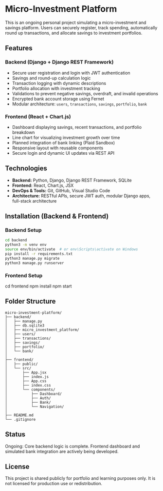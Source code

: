 # Micro-Investment Platform

This is an ongoing personal project simulating a micro-investment and savings platform. Users can securely register, track spending, automatically round up transactions, and allocate savings to investment portfolios.

## Features

### Backend (Django + Django REST Framework)

- Secure user registration and login with JWT authentication
- Savings and round-up calculation logic
- Transaction logging with dynamic descriptions
- Portfolio allocation with investment tracking
- Validations to prevent negative savings, overdraft, and invalid operations
- Encrypted bank account storage using Fernet
- Modular architecture: `users`, `transactions`, `savings`, `portfolio`, `bank`

### Frontend (React + Chart.js)

- Dashboard displaying savings, recent transactions, and portfolio breakdown
- Line chart for visualizing investment growth over time
- Planned integration of bank linking (Plaid Sandbox)
- Responsive layout with reusable components
- Secure login and dynamic UI updates via REST API

## Technologies

- **Backend:** Python, Django, Django REST Framework, SQLite
- **Frontend:** React, Chart.js, JSX
- **DevOps & Tools:** Git, GitHub, Visual Studio Code
- **Architecture:** RESTful APIs, secure JWT auth, modular Django apps, full-stack architecture

## Installation (Backend & Frontend)

### Backend Setup

```bash
cd backend
python3 -m venv env
source env/bin/activate  # or env\Scripts\activate on Windows
pip install -r requirements.txt
python3 manage.py migrate
python3 manage.py runserver
```

### Frontend Setup

cd frontend
npm install
npm start

## Folder Structure

```text
micro-investment-platform/
├── backend/
│   ├── manage.py
│   ├── db.sqlite3
│   ├── micro_investment_platform/
│   ├── users/
│   ├── transactions/
│   ├── savings/
│   ├── portfolio/
│   └── bank/
│
├── frontend/
│   ├── public/
│   └── src/
│       ├── App.jsx
│       ├── index.js
│       ├── App.css
│       ├── index.css
│       └── components/
│           ├── Dashboard/
│           ├── Auth/
│           ├── Bank/
│           └── Navigation/
│
├── README.md
└── .gitignore
```

## Status

Ongoing: Core backend logic is complete. Frontend dashboard and simulated bank integration are actively being developed.

## License

This project is shared publicly for portfolio and learning purposes only. It is not licensed for production use or redistribution.
